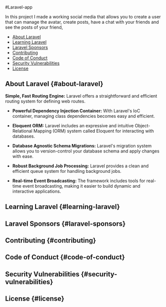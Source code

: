 
#Laravel-app

In this project I made a working social media that allows you to create a user that can manage the avatar, create posts, have a chat with your friends and see the posts of your friend, 







- [About Laravel](#about-laravel)
- [Learning Laravel](#learning-laravel)
- [Laravel Sponsors](#laravel-sponsors)
- [Contributing](#contributing)
- [Code of Conduct](#code-of-conduct)
- [Security Vulnerabilities](#security-vulnerabilities)
- [License](#license)












## About Laravel {#about-laravel}

**Simple, Fast Routing Engine:** Laravel offers a straightforward and efficient routing system for defining web routes.

- **Powerful Dependency Injection Container:** With Laravel's IoC container, managing class dependencies becomes easy and efficient.

- **Eloquent ORM:** Laravel includes an expressive and intuitive Object-Relational Mapping (ORM) system called Eloquent for interacting with databases.

- **Database Agnostic Schema Migrations:** Laravel's migration system allows you to version-control your database schema and apply changes with ease.

- **Robust Background Job Processing:** Laravel provides a clean and efficient queue system for handling background jobs.

- **Real-time Event Broadcasting:** The framework includes tools for real-time event broadcasting, making it easier to build dynamic and interactive applications.

## Learning Laravel {#learning-laravel}

## Laravel Sponsors {#laravel-sponsors}

## Contributing {#contributing}

## Code of Conduct {#code-of-conduct}

## Security Vulnerabilities {#security-vulnerabilities}

## License {#license}








 
